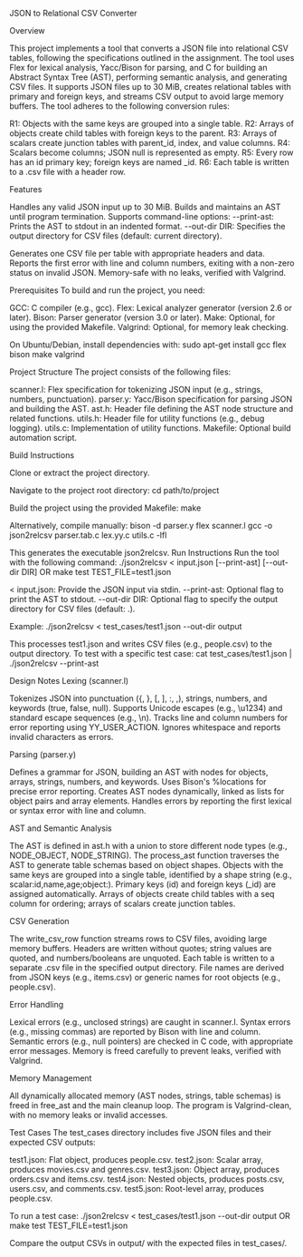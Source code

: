 
JSON to Relational CSV Converter

Overview

This project implements a tool that converts a JSON file into relational CSV tables, following the specifications outlined in the assignment. The tool uses Flex for lexical analysis, Yacc/Bison for parsing, and C for building an Abstract Syntax Tree (AST), performing semantic analysis, and generating CSV files. It supports JSON files up to 30 MiB, creates relational tables with primary and foreign keys, and streams CSV output to avoid large memory buffers.
The tool adheres to the following conversion rules:

R1: Objects with the same keys are grouped into a single table.
R2: Arrays of objects create child tables with foreign keys to the parent.
R3: Arrays of scalars create junction tables with parent_id, index, and value columns.
R4: Scalars become columns; JSON null is represented as empty.
R5: Every row has an id primary key; foreign keys are named <parent>_id.
R6: Each table is written to a .csv file with a header row.

Features

Handles any valid JSON input up to 30 MiB.
Builds and maintains an AST until program termination.
Supports command-line options:
--print-ast: Prints the AST to stdout in an indented format.
--out-dir DIR: Specifies the output directory for CSV files (default: current directory).


Generates one CSV file per table with appropriate headers and data.
Reports the first error with line and column numbers, exiting with a non-zero status on invalid JSON.
Memory-safe with no leaks, verified with Valgrind.

Prerequisites
To build and run the project, you need:

GCC: C compiler (e.g., gcc).
Flex: Lexical analyzer generator (version 2.6 or later).
Bison: Parser generator (version 3.0 or later).
Make: Optional, for using the provided Makefile.
Valgrind: Optional, for memory leak checking.

On Ubuntu/Debian, install dependencies with:
sudo apt-get install gcc flex bison make valgrind

Project Structure
The project consists of the following files:

scanner.l: Flex specification for tokenizing JSON input (e.g., strings, numbers, punctuation).
parser.y: Yacc/Bison specification for parsing JSON and building the AST.
ast.h: Header file defining the AST node structure and related functions.
utils.h: Header file for utility functions (e.g., debug logging).
utils.c: Implementation of utility functions.
Makefile: Optional build automation script.

Build Instructions

Clone or extract the project directory.

Navigate to the project root directory:
cd path/to/project


Build the project using the provided Makefile:
make

Alternatively, compile manually:
bison -d parser.y
flex scanner.l
gcc -o json2relcsv parser.tab.c lex.yy.c utils.c -lfl



This generates the executable json2relcsv.
Run Instructions
Run the tool with the following command:
./json2relcsv < input.json [--print-ast] [--out-dir DIR]
OR 
make test TEST_FILE=test1.json


< input.json: Provide the JSON input via stdin.
--print-ast: Optional flag to print the AST to stdout.
--out-dir DIR: Optional flag to specify the output directory for CSV files (default: .).

Example:
./json2relcsv < test_cases/test1.json --out-dir output

This processes test1.json and writes CSV files (e.g., people.csv) to the output directory.
To test with a specific test case:
cat test_cases/test1.json | ./json2relcsv --print-ast

Design Notes
Lexing (scanner.l)

Tokenizes JSON into punctuation ({, }, [, ], :, ,), strings, numbers, and keywords (true, false, null).
Supports Unicode escapes (e.g., \u1234) and standard escape sequences (e.g., \n).
Tracks line and column numbers for error reporting using YY_USER_ACTION.
Ignores whitespace and reports invalid characters as errors.

Parsing (parser.y)

Defines a grammar for JSON, building an AST with nodes for objects, arrays, strings, numbers, and keywords.
Uses Bison's %locations for precise error reporting.
Creates AST nodes dynamically, linked as lists for object pairs and array elements.
Handles errors by reporting the first lexical or syntax error with line and column.

AST and Semantic Analysis

The AST is defined in ast.h with a union to store different node types (e.g., NODE_OBJECT, NODE_STRING).
The process_ast function traverses the AST to generate table schemas based on object shapes.
Objects with the same keys are grouped into a single table, identified by a shape string (e.g., scalar:id,name,age;object:).
Primary keys (id) and foreign keys (<parent>_id) are assigned automatically.
Arrays of objects create child tables with a seq column for ordering; arrays of scalars create junction tables.

CSV Generation

The write_csv_row function streams rows to CSV files, avoiding large memory buffers.
Headers are written without quotes; string values are quoted, and numbers/booleans are unquoted.
Each table is written to a separate .csv file in the specified output directory.
File names are derived from JSON keys (e.g., items.csv) or generic names for root objects (e.g., people.csv).

Error Handling

Lexical errors (e.g., unclosed strings) are caught in scanner.l.
Syntax errors (e.g., missing commas) are reported by Bison with line and column.
Semantic errors (e.g., null pointers) are checked in C code, with appropriate error messages.
Memory is freed carefully to prevent leaks, verified with Valgrind.

Memory Management

All dynamically allocated memory (AST nodes, strings, table schemas) is freed in free_ast and the main cleanup loop.
The program is Valgrind-clean, with no memory leaks or invalid accesses.

Test Cases
The test_cases directory includes five JSON files and their expected CSV outputs:

test1.json: Flat object, produces people.csv.
test2.json: Scalar array, produces movies.csv and genres.csv.
test3.json: Object array, produces orders.csv and items.csv.
test4.json: Nested objects, produces posts.csv, users.csv, and comments.csv.
test5.json: Root-level array, produces people.csv.

To run a test case:
./json2relcsv < test_cases/test1.json --out-dir output
OR
make test TEST_FILE=test1.json

Compare the output CSVs in output/ with the expected files in test_cases/.

